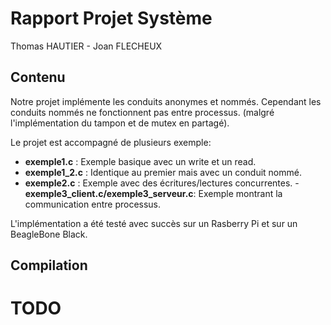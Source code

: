 Rapport Projet Système
=================================

Thomas HAUTIER - Joan FLECHEUX

## Contenu

Notre projet implémente les conduits anonymes et nommés.
Cependant les conduits nommés ne fonctionnent pas entre processus. (malgré l'implémentation du tampon et de mutex en partagé).

Le projet est accompagné de plusieurs exemple:

- **exemple1.c** : Exemple basique avec un write et un read.
- **exemple1_2.c** : Identique au premier mais avec un conduit nommé.
- **exemple2.c** : Exemple avec des écritures/lectures concurrentes.
-**exemple3_client.c/exemple3_serveur.c**: Exemple montrant la communication entre processus.

L'implémentation a été testé avec succès sur un Rasberry Pi et sur un BeagleBone Black.


## Compilation

# TODO